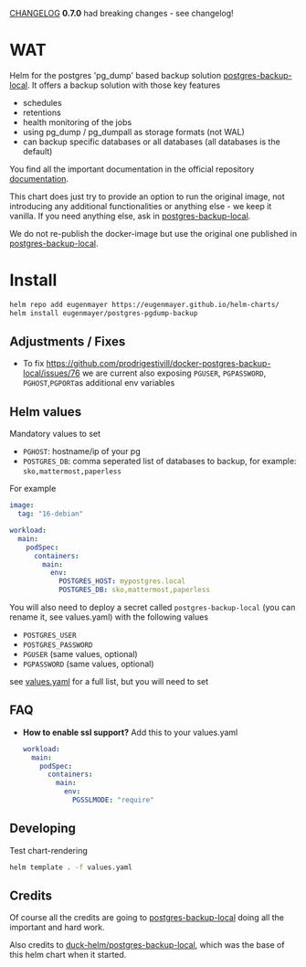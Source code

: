 [CHANGELOG](./CHANGELOG.md)
**0.7.0** had breaking changes - see changelog!

# WAT

Helm for the postgres 'pg_dump' based backup solution [postgres-backup-local](https://github.com/prodrigestivill/docker-postgres-backup-local).
It offers a backup solution with those key features

- schedules
- retentions
- health monitoring of the jobs
- using pg_dump / pg_dumpall as storage formats (not WAL)
- can backup specific databases or all databases (all databases is the default)

You find all the important documentation in the official repository [documentation](https://github.com/prodrigestivill/docker-postgres-backup-local).

This chart does just try to provide an option to run the original image, not introducing any additional functionalities
or anything else - we keep it vanilla. If you need anything else, ask in [postgres-backup-local](https://github.com/prodrigestivill/docker-postgres-backup-local).

We do not re-publish the docker-image but use the original one published in [postgres-backup-local](https://github.com/prodrigestivill/docker-postgres-backup-local).

# Install

```bash
helm repo add eugenmayer https://eugenmayer.github.io/helm-charts/
helm install eugenmayer/postgres-pgdump-backup
```

## Adjustments / Fixes

- To fix https://github.com/prodrigestivill/docker-postgres-backup-local/issues/76 we are current also exposing `PGUSER`, `PGPASSWORD`, `PGHOST`,`PGPORT`as additional env variables

## Helm values

Mandatory values to set

- `PGHOST`: hostname/ip of your pg
- `POSTGRES_DB`: comma seperated list of databases to backup, for example: `sko,mattermost,paperless`

For example

```yaml
image:
  tag: "16-debian"

workload:
  main:
    podSpec:
      containers:
        main:
          env:
            POSTGRES_HOST: mypostgres.local
            POSTGRES_DB: sko,mattermost,paperless
```

You will also need to deploy a secret called `postgres-backup-local` (you can rename it, see values.yaml) with the following values

- `POSTGRES_USER`
- `POSTGRES_PASSWORD`
- `PGUSER` (same values, optional)
- `PGPASSWORD` (same values, optional)

see [values.yaml](./values.yaml) for a full list, but you will need to set

## FAQ

- **How to enable ssl support?** Add this to your values.yaml
  ```yaml
  workload:
    main:
      podSpec:
        containers:
          main:
            env:
              PGSSLMODE: "require"
  ```

## Developing

Test chart-rendering

```bash
helm template . -f values.yaml
```

## Credits

Of course all the credits are going to [postgres-backup-local](https://github.com/prodrigestivill/docker-postgres-backup-local) doing all the important and hard work.

Also credits to [duck-helm/postgres-backup-local](https://artifacthub.io/packages/helm/duck-helm/postgres-backup-local), which was the base of this helm chart when it started.
